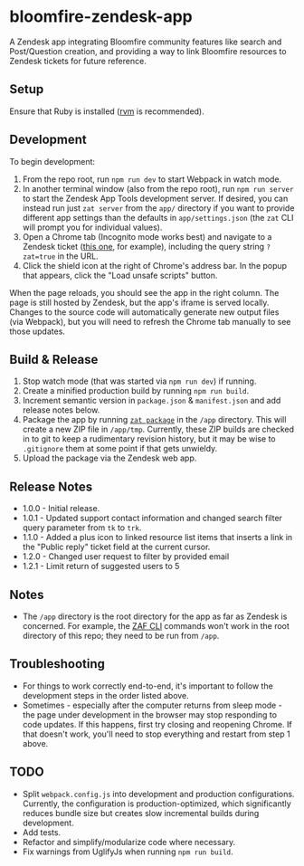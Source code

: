 # bloomfire-zendesk-app

A Zendesk app integrating Bloomfire community features like search and Post/Question creation, and providing a way to link Bloomfire resources to Zendesk tickets for future reference.

## Setup

Ensure that Ruby is installed ([rvm](https://rvm.io/) is recommended).

## Development

To begin development:

1. From the repo root, run `npm run dev` to start Webpack in watch mode.
1. In another terminal window (also from the repo root), run `npm run server` to start the Zendesk App Tools development server. If desired, you can instead run just `zat server` from the `app/` directory if you want to provide different app settings than the defaults in `app/settings.json` (the `zat` CLI will prompt you for individual values).
1. Open a Chrome tab (Incognito mode works best) and navigate to a Zendesk ticket ([this one](https://mashbox.zendesk.com/agent/tickets/1?zat=true), for example), including the query string `?zat=true` in the URL.
1. Click the shield icon at the right of Chrome's address bar. In the popup that appears, click the "Load unsafe scripts" button.

When the page reloads, you should see the app in the right column. The page is still hosted by Zendesk, but the app's iframe is served locally. Changes to the source code will automatically generate new output files (via Webpack), but you will need to refresh the Chrome tab manually to see those updates.

## Build & Release

1. Stop watch mode (that was started via `npm run dev`) if running.
1. Create a minified production build by running `npm run build`.
1. Increment semantic version in `package.json` & `manifest.json` and add release notes below.
1. Package the app by running [`zat package`](https://developer.zendesk.com/apps/docs/apps-v2/getting_started#package) in the `/app` directory. This will create a new ZIP file in `/app/tmp`. Currently, these ZIP builds are checked in to git to keep a rudimentary revision history, but it may be wise to `.gitignore` them at some point if that gets unwieldy.
1. Upload the package via the Zendesk web app.

## Release Notes

* 1.0.0 - Initial release.
* 1.0.1 - Updated support contact information and changed search filter query parameter from `tk` to `trk`.
* 1.1.0 - Added a plus icon to linked resource list items that inserts a link in the "Public reply" ticket field at the current cursor.
* 1.2.0 - Changed user request to filter by provided email
* 1.2.1 - Limit return of suggested users to 5

## Notes

* The `/app` directory is the root directory for the app as far as Zendesk is concerned. For example, the [ZAF CLI](https://developer.zendesk.com/apps/docs/apps-v2/getting_started#zendesk-app-tools) commands won't work in the root directory of this repo; they need to be run from `/app`.

## Troubleshooting

* For things to work correctly end-to-end, it's important to follow the development steps in the order listed above.
* Sometimes - especially after the computer returns from sleep mode - the page under development in the browser may stop responding to code updates. If this happens, first try closing and reopening Chrome. If that doesn't work, you'll need to stop everything and restart from step 1 above.

## TODO

* Split `webpack.config.js` into development and production configurations. Currently, the configuration is production-optimized, which significantly reduces bundle size but creates slow incremental builds during development.
* Add tests.
* Refactor and simplify/modularize code where necessary.
* Fix warnings from UglifyJs when running `npm run build`.
